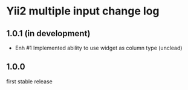 Yii2 multiple input change log
==============================

1.0.1 (in development)
---------------------

- Enh #1 Implemented ability to use widget as column type (unclead)


1.0.0
-----

first stable release
